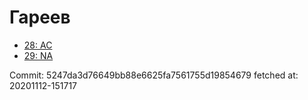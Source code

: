 # Гареев
- [28: AC](28.md)
- [29: NA](29.md)

Commit: 5247da3d76649bb88e6625fa7561755d19854679
 fetched at: 20201112-151717
